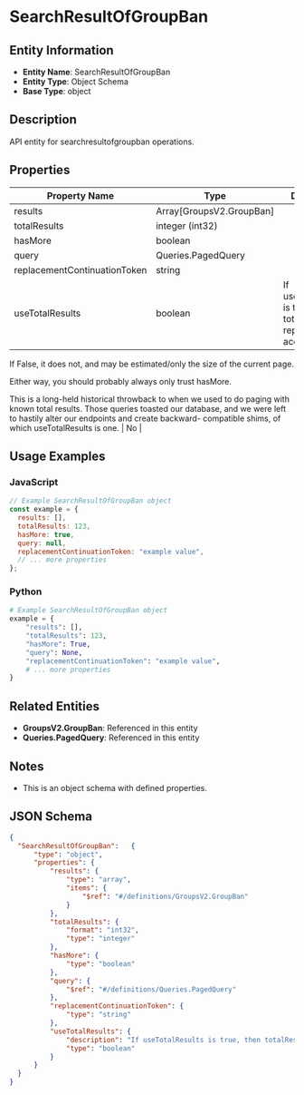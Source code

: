 # SearchResultOfGroupBan

## Entity Information
- **Entity Name**: SearchResultOfGroupBan
- **Entity Type**: Object Schema
- **Base Type**: object

## Description
API entity for searchresultofgroupban operations.

## Properties

| Property Name | Type | Description | Required |
|---------------|------|-------------|----------|
| results | Array[GroupsV2.GroupBan] |  | No |
| totalResults | integer (int32) |  | No |
| hasMore | boolean |  | No |
| query | Queries.PagedQuery |  | No |
| replacementContinuationToken | string |  | No |
| useTotalResults | boolean | If useTotalResults is true, then totalResults represents an accurate count.
If False, it does not, and may be estimated/only the size of the current page.
Either way, you should probably always only trust hasMore.
This is a long-held historical throwback to when we used to do paging with known total results. Those queries toasted our database, and we were left to hastily alter our endpoints and create backward- compatible shims, of which useTotalResults is one. | No |

## Usage Examples

### JavaScript
```javascript
// Example SearchResultOfGroupBan object
const example = {
  results: [],
  totalResults: 123,
  hasMore: true,
  query: null,
  replacementContinuationToken: "example value",
  // ... more properties
};
```

### Python
```python
# Example SearchResultOfGroupBan object
example = {
    "results": [],
    "totalResults": 123,
    "hasMore": True,
    "query": None,
    "replacementContinuationToken": "example value",
    # ... more properties
}
```

## Related Entities
- **GroupsV2.GroupBan**: Referenced in this entity
- **Queries.PagedQuery**: Referenced in this entity

## Notes
- This is an object schema with defined properties.

## JSON Schema
```json
{
  "SearchResultOfGroupBan":   {
      "type": "object",
      "properties": {
          "results": {
              "type": "array",
              "items": {
                  "$ref": "#/definitions/GroupsV2.GroupBan"
              }
          },
          "totalResults": {
              "format": "int32",
              "type": "integer"
          },
          "hasMore": {
              "type": "boolean"
          },
          "query": {
              "$ref": "#/definitions/Queries.PagedQuery"
          },
          "replacementContinuationToken": {
              "type": "string"
          },
          "useTotalResults": {
              "description": "If useTotalResults is true, then totalResults represents an accurate count.\r\nIf False, it does not, and may be estimated/only the size of the current page.\r\nEither way, you should probably always only trust hasMore.\r\nThis is a long-held historical throwback to when we used to do paging with known total results. Those queries toasted our database, and we were left to hastily alter our endpoints and create backward- compatible shims, of which useTotalResults is one.",
              "type": "boolean"
          }
      }
  }
}
```
